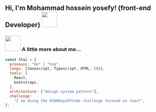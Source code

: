 <!-- 1 -->
<h2> Hi, I'm Mohammad hossein yosefy! (front-end Developer) <img src="https://media.giphy.com/media/mGcNjsfWAjY5AEZNw6/giphy.gif" width="50"></h2>

### <img src="https://media.giphy.com/media/VgCDAzcKvsR6OM0uWg/giphy.gif" width="50"> A little more about me...

```javascript
const thai = {
  pronouns: "He" | "him",
  langs: [Javascript, Typescript, HTML, CSS],
  tools: [
    React,
    bootstraps,
  ],
  architecture: ["design system pattern"],
  challenge:
    "I am doing the #100DaysOfCode challenge focused on react",
};
